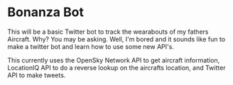# Bonanza Bot
 
This will be a basic Twitter bot to track the wearabouts of my fathers Aircraft. Why? You may be asking. Well, I'm bored and it sounds like fun to make a twitter bot and learn how to use some new API's.

This currently uses the OpenSky Network API to get aircraft information, LocationIQ API to do a reverse lookup on the aircrafts location, and Twitter API to make tweets.